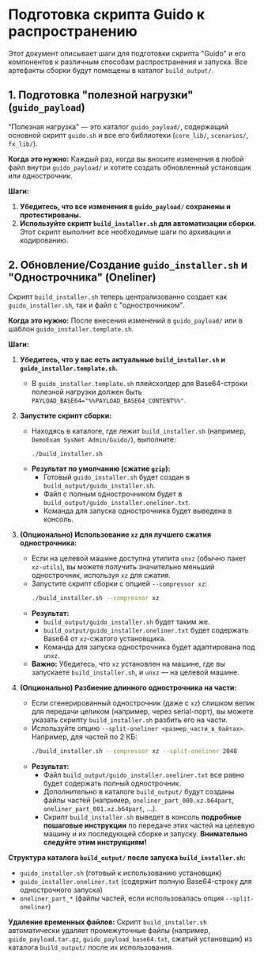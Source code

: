 # Подготовка скрипта Guido к распространению

Этот документ описывает шаги для подготовки скрипта "Guido" и его компонентов к различным способам распространения и запуска. Все артефакты сборки будут помещены в каталог `build_output/`.

## 1. Подготовка "полезной нагрузки" (`guido_payload`)

"Полезная нагрузка" — это каталог `guido_payload/`, содержащий основной скрипт `guido.sh` и все его библиотеки (`core_lib/`, `scenarios/`, `fx_lib/`).

**Когда это нужно:** Каждый раз, когда вы вносите изменения в любой файл внутри `guido_payload/` и хотите создать обновленный установщик или однострочник.

**Шаги:**

1.  **Убедитесь, что все изменения в `guido_payload/` сохранены и протестированы.**
2.  **Используйте скрипт `build_installer.sh` для автоматизации сборки.** Этот скрипт выполнит все необходимые шаги по архивации и кодированию.

## 2. Обновление/Создание `guido_installer.sh` и "Однострочника" (Oneliner)

Скрипт `build_installer.sh` теперь централизованно создает как `guido_installer.sh`, так и файл с "однострочником".

**Когда это нужно:** После внесения изменений в `guido_payload/` или в шаблон `guido_installer.template.sh`.

**Шаги:**

1.  **Убедитесь, что у вас есть актуальные `build_installer.sh` и `guido_installer.template.sh`.**
    *   В `guido_installer.template.sh` плейсхолдер для Base64-строки полезной нагрузки должен быть `PAYLOAD_BASE64="%%PAYLOAD_BASE64_CONTENT%%"`.
2.  **Запустите скрипт сборки:**
    *   Находясь в каталоге, где лежит `build_installer.sh` (например, `DemoExam SysNet Admin/Guido/`), выполните:
        ```bash
        ./build_installer.sh
        ```
    *   **Результат по умолчанию (сжатие `gzip`):**
        *   Готовый `guido_installer.sh` будет создан в `build_output/guido_installer.sh`.
        *   Файл с полным однострочником будет в `build_output/guido_installer.oneliner.txt`.
        *   Команда для запуска однострочника будет выведена в консоль.

3.  **(Опционально) Использование `xz` для лучшего сжатия однострочника:**
    *   Если на целевой машине доступна утилита `unxz` (обычно пакет `xz-utils`), вы можете получить значительно меньший однострочник, используя `xz` для сжатия.
    *   Запустите скрипт сборки с опцией `--compressor xz`:
        ```bash
        ./build_installer.sh --compressor xz
        ```
    *   **Результат:**
        *   `build_output/guido_installer.sh` будет таким же.
        *   `build_output/guido_installer.oneliner.txt` будет содержать Base64 от `xz`-сжатого установщика.
        *   Команда для запуска однострочника будет адаптирована под `unxz`.
    *   **Важно:** Убедитесь, что `xz` установлен на машине, где вы запускаете `build_installer.sh`, и `unxz` — на целевой машине.

4.  **(Опционально) Разбиение длинного однострочника на части:**
    *   Если сгенерированный однострочник (даже с `xz`) слишком велик для передачи целиком (например, через serial-порт), вы можете указать скрипту `build_installer.sh` разбить его на части.
    *   Используйте опцию `--split-oneliner <размер_части_в_байтах>`. Например, для частей по 2 КБ:
        ```bash
        ./build_installer.sh --compressor xz --split-oneliner 2048
        ```
    *   **Результат:**
        *   Файл `build_output/guido_installer.oneliner.txt` все равно будет содержать полный однострочник.
        *   Дополнительно в каталоге `build_output/` будут созданы файлы частей (например, `oneliner_part_000.xz.b64part`, `oneliner_part_001.xz.b64part`, ...).
        *   Скрипт `build_installer.sh` выведет в консоль **подробные пошаговые инструкции** по передаче этих частей на целевую машину и их последующей сборке и запуску. **Внимательно следуйте этим инструкциям!**

**Структура каталога `build_output/` после запуска `build_installer.sh`:**
*   `guido_installer.sh` (готовый к использованию установщик)
*   `guido_installer.oneliner.txt` (содержит полную Base64-строку для однострочного запуска)
*   `oneliner_part_*` (файлы частей, если использовалась опция `--split-oneliner`)

**Удаление временных файлов:** Скрипт `build_installer.sh` автоматически удаляет промежуточные файлы (например, `guido_payload.tar.gz`, `guido_payload_base64.txt`, сжатый установщик) из каталога `build_output/` после их использования.